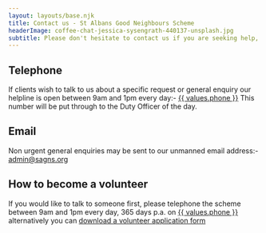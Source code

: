 ```yaml
---
layout: layouts/base.njk
title: Contact us - St Albans Good Neighbours Scheme
headerImage: coffee-chat-jessica-sysengrath-440137-unsplash.jpg
subtitle: Please don't hesitate to contact us if you are seeking help, or if you would like to learn more about volunteering.
---
```


## Telephone

If clients wish to talk to us about a specific request or general enquiry our helpline is open between 9am and 1pm every day:-
<a href="tel:{{ values.phone }}">{{ values.phone }}</a>
This number will be put through to the Duty Officer of the day.

## Email

Non urgent general enquiries may be sent to our unmanned email address:-
<a href="mailto:admin@sagns.org">admin@sagns.org</a>

## How to become a volunteer

If you would like to talk to someone first, please telephone the scheme between 9am and 1pm every day, 365 days p.a. on
<a href="tel:{{ values.phone }}">{{ values.phone }}</a> alternatively you can [download a volunteer application form](/assets/app1601.doc)


